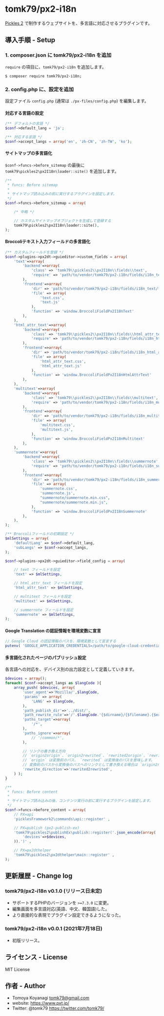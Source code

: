 # tomk79/px2-i18n

[Pickles 2](https://pickles2.pxt.jp/) で制作するウェブサイトを、多言語に対応させるプラグインです。


## 導入手順 - Setup

### 1. composer.json に tomk79/px2-i18n を追加

`require` の項目に、`tomk79/px2-i18n` を追加します。

```
$ composer require tomk79/px2-i18n;
```

### 2. config.php に、設定を追加

設定ファイル `config.php` (通常は `./px-files/config.php`) を編集します。


#### 対応する言語の設定

```php
/** デフォルトの言語 */
$conf->default_lang = 'ja';

/** 対応する言語 */
$conf->accept_langs = array('en', 'zh-CN', 'zh-TW', 'ko');
```

#### サイトマップの多言語化

`$conf->funcs->before_sitemap` の最後に `tomk79\pickles2\px2I18n\loader::site()` を追加します。

```php
/**
 * funcs: Before sitemap
 *
 * サイトマップ読み込みの前に実行するプラグインを設定します。
 */
$conf->funcs->before_sitemap = array(

    /* 中略 */

    // カスタムサイトマップオブジェクトを生成して登録する
    tomk79\pickles2\px2I18n\loader::site(),
);
```

#### Broccoliテキスト入力フィールドの多言語化

```php
/** カスタムフィールドを登録 */
$conf->plugins->px2dt->guieditor->custom_fields = array(
	'text'=>array(
		'backend'=>array(
			'class' => 'tomk79\\pickles2\\px2I18n\\fields\\text',
			'require' => 'path/to/vendor/tomk79/px2-i18n/fields/i18n_text/backend/text.js',
		),
		'frontend'=>array(
			'dir' => 'path/to/vendor/tomk79/px2-i18n/fields/i18n_text/frontend/',
			'file' => array(
				'text.css',
				'text.js'
			),
			'function' => 'window.BroccoliFieldPx2I18nText'
		),
	),
	'html_attr_text'=>array(
		'backend'=>array(
			'class' => 'tomk79\\pickles2\\px2I18n\\fields\\html_attr_text',
			'require' => 'path/to/vendor/tomk79/px2-i18n/fields/i18n_html_attr_text/backend/html_attr_text.js',
		),
		'frontend'=>array(
			'dir' => 'path/to/vendor/tomk79/px2-i18n/fields/i18n_html_attr_text/frontend/',
			'file' => array(
				'html_attr_text.css',
				'html_attr_text.js'
			),
			'function' => 'window.BroccoliFieldPx2I18nHtmlAttrText'
		),
	),
	'multitext'=>array(
		'backend'=>array(
			'class' => 'tomk79\\pickles2\\px2I18n\\fields\\multitext',
			'require' => 'path/to/vendor/tomk79/px2-i18n/fields/i18n_multitext/backend/multitext.js',
		),
		'frontend'=>array(
			'dir' => 'path/to/vendor/tomk79/px2-i18n/fields/i18n_multitext/frontend/',
			'file' => array(
				'multitext.css',
				'multitext.js',
			),
			'function' => 'window.BroccoliFieldPx2I18nMultitext'
		),
	),
	'summernote'=>array(
		'backend'=>array(
			'class' => 'tomk79\\pickles2\\px2I18n\\fields\\summernote',
			'require' => 'path/to/vendor/tomk79/px2-i18n/fields/i18n_summernote/backend/summernote.js',
		),
		'frontend'=>array(
			'dir' => 'path/to/vendor/tomk79/px2-i18n/fields/i18n_summernote/frontend/',
			'file' => array(
				'summernote.css',
				'summernote.js',
				"summernote/summernote.min.css",
				"summernote/summernote.min.js",
			),
			'function' => 'window.BroccoliFieldPx2I18nSummernote'
		),
	),
);

/** Broccoliフィールドの初期設定 */
$mlSettings = array(
	'defaultLang' => $conf->default_lang,
	'subLangs' => $conf->accept_langs,
);

$conf->plugins->px2dt->guieditor->field_config = array(

	// text フィールドを設定
	'text' => $mlSettings,

	// html_attr_text フィールドを設定
	'html_attr_text' => $mlSettings,

	// multitext フィールドを設定
	'multitext' => $mlSettings,

	// summernote フィールドを設定
	'summernote' => $mlSettings,
);
```


#### Google Translation の認証情報を環境変数に宣言

```php
// Google Cloud の認証情報のパスを、環境変数として宣言する
putenv( 'GOOGLE_APPLICATION_CREDENTIALS=/path/to/google-cloud-credentials.json' );
```



#### 多言語化されたページのパブリッシュ設定

各言語への対応を、デバイス別の出力設定として定義していきます。

```php
$devices = array();
foreach( $conf->accept_langs as $langCode ){
	array_push( $devices, array(
		'user_agent'=>'Mozilla/',$langCode,
		'params' => array(
			'LANG' => $langCode,
		),
		'path_publish_dir'=>'../dist/',
		'path_rewrite_rule'=>'/'.$langCode.'{$dirname}/{$filename}.{$ext}',
		'paths_target'=>array(
			'/*',
		),
		'paths_ignore'=>array(
			// '/common/*',
		),

		// リンクの書き換え方向
		// `origin2origin`、`origin2rewrited`、`rewrited2origin`、`rewrited2rewrited` のいずれかで指定します。
		// `origin` は変換前のパス、 `rewrited` は変換後のパスを意味します。
		// 変換前のパスから変換後のパスへのリンクとして書き換える場合は `origin2rewrited` のように指定します。
		'rewrite_direction'=>'rewrited2rewrited',
	) );
}

/**
 * funcs: Before content
 *
 * サイトマップ読み込みの後、コンテンツ実行の前に実行するプラグインを設定します。
 */
$conf->funcs->before_content = array(
    // PX=api
    'picklesFramework2\commands\api::register' ,

    // PX=publish (px2-publish-ex)
    'tomk79\pickles2\publishEx\publish::register('.json_encode(array(
        'devices'=>$devices,
    )).')' ,

    // PX=px2dthelper
    'tomk79\pickles2\px2dthelper\main::register' ,
);
```



## 更新履歴 - Change log

### tomk79/px2-i18n v0.1.0 (リリース日未定)

- サポートするPHPのバージョンを `>=7.3.0` に変更。
- 編集画面を多言語対応(英語、中文、韓国語)した。
- より直接的な表現でプラグイン設定できるようになった。

### tomk79/px2-i18n v0.0.1 (2021年7月18日)

- 初版リリース。


## ライセンス - License

MIT License


## 作者 - Author

- Tomoya Koyanagi <tomk79@gmail.com>
- website: <https://www.pxt.jp/>
- Twitter: @tomk79 <https://twitter.com/tomk79/>
